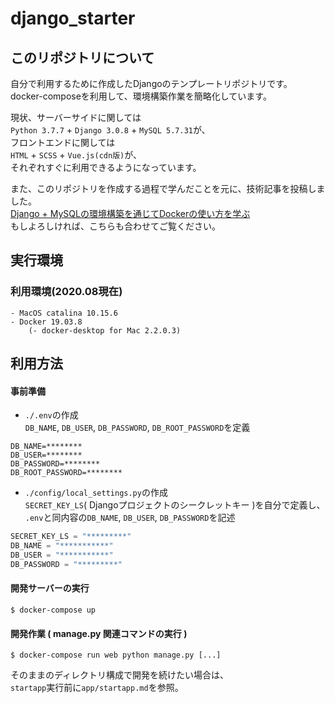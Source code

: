 # django_starter

## このリポジトリについて

自分で利用するために作成したDjangoのテンプレートリポジトリです。  
docker-composeを利用して、環境構築作業を簡略化しています。  
  
現状、サーバーサイドに関しては  
`Python 3.7.7` + `Django 3.0.8` + `MySQL 5.7.31`が、  
フロントエンドに関しては  
`HTML` + `SCSS` + `Vue.js(cdn版)`が、  
それぞれすぐに利用できるようになっています。  

また、このリポジトリを作成する過程で学んだことを元に、技術記事を投稿しました。  
[Django + MySQLの環境構築を通じてDockerの使い方を学ぶ](https://qiita.com/toffe_hy/items/f17d78abd92f0b4272f6)  
もしよろしければ、こちらも合わせてご覧ください。  
  
## 実行環境

### 利用環境(2020.08現在)  
```
- MacOS catalina 10.15.6
- Docker 19.03.8
    (- docker-desktop for Mac 2.2.0.3)
```

## 利用方法

#### 事前準備  
- `./.env`の作成  
`DB_NAME`, `DB_USER`, `DB_PASSWORD`, `DB_ROOT_PASSWORD`を定義
```
DB_NAME=********
DB_USER=********
DB_PASSWORD=********
DB_ROOT_PASSWORD=********
```
- `./config/local_settings.py`の作成  
`SECRET_KEY_LS`( Djangoプロジェクトのシークレットキー )を自分で定義し、  
`.env`と同内容の`DB_NAME`, `DB_USER`, `DB_PASSWORD`を記述
```Python
SECRET_KEY_LS = "*********"
DB_NAME = "***********"
DB_USER = "***********"
DB_PASSWORD = "*********"
```


#### 開発サーバーの実行
```
$ docker-compose up
```
#### 開発作業 ( manage.py 関連コマンドの実行 )  
```
$ docker-compose run web python manage.py [...]
```
そのままのディレクトリ構成で開発を続けたい場合は、  
`startapp`実行前に`app/startapp.md`を参照。
